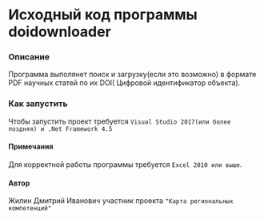 # Исходный код программы doidownloader
### Описание
Программа выполянет поиск и загрузку(если это возможно) в формате PDF научных статей по их DOI(
Цифровой идентификатор объекта).
### Как запустить
Чтобы запустить проект требуется `Visual Studio 2017(или более поздняя) и .Net Framework 4.5`
#### Примечания
Для корректной работы программы требуется `Excel 2010 или выше`.
#### Автор
Жилин Дмитрий Иванович участник проекта `"Карта региональных компетенций"`
